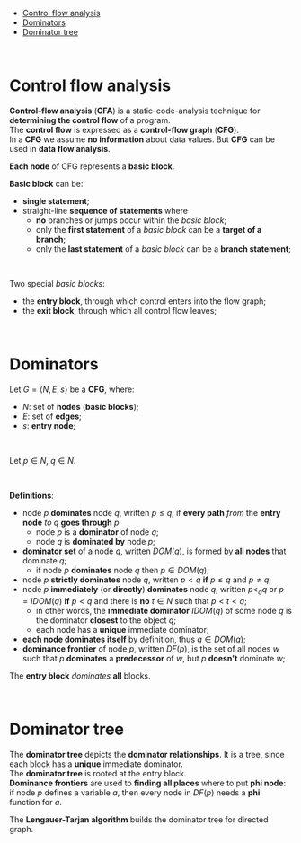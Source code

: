 <!-- TOC -->
* [Control flow analysis](#control-flow-analysis)
* [Dominators](#dominators)
* [Dominator tree](#dominator-tree)
<!-- TOC -->

<br>

# Control flow analysis
**Control-flow analysis** (**CFA**) is a static-code-analysis technique for **determining the control flow** of a program.<br>
The **control flow** is expressed as a **control-flow graph** (**CFG**).<br>
In a **CFG** we assume **no information** about data values. But **CFG** can be used in **data flow analysis**.<br>

**Each node** of CFG represents a **basic block**.<br>

**Basic block** can be:
- **single statement**;
- straight-line **sequence of statements** where
  - **no** branches or jumps occur within the _basic block_;
  - only the **first statement** of a _basic block_ can be a **target of a branch**;
  - only the **last statement** of a _basic block_ can be a **branch statement**;

<br>

Two special _basic blocks_:
- the **entry block**, through which control enters into the flow graph;
- the **exit block**, through which all control flow leaves;

<br>

# Dominators
Let $`G = \langle N, E, s \rangle`$ be a **CFG**, where:
- $`N`$: set of **nodes** (**basic blocks**);
- $`E`$: set of **edges**;
- $`s`$: **entry node**;

<br>

Let $`p \in N`$, $`q \in N`$.<br>

<br>

**Definitions**:
- node $`p`$ **dominates** node $`q`$, written $`p \le q`$, if **every path** _from_ the **entry node** _to_ $`q`$ **goes through** $`p`$
  - node $`p`$ is a **dominator** of node $`q`$;
  - node $`q`$ is **dominated by** node $`p`$;
- **dominator set** of a node $`q`$, written $`DOM(q)`$, is formed by **all nodes** that dominate $`q`$;
  - if node $`p`$ **dominates** node $`q`$ then $`p \in DOM(q)`$;
- node $`p`$ **strictly dominates** node $`q`$, written $`p < q`$ **if** $`p \le q`$ and $`p \ne q`$;
- node $`p`$ **immediately** (or **directly**) **dominates** node $`q`$, written $`p <_{d} q`$ or $`p = IDOM(q)`$ **if** $`p < q`$ and there is **no** $`t \in N`$ such that $`p < t < q`$;
  - in other words, the **immediate dominator** $`IDOM(q)`$ of some node $`q`$ is the dominator **closest** to the object $`q`$;
  - each node has a **unique** immediate dominator;
- **each node dominates itself** by definition, thus $`q \in DOM(q)`$;
- **dominance frontier** of node $`p`$, written $`DF(p)`$, is the set of all nodes $`w`$ such that $`p`$ **dominates** a **predecessor** of $`w`$, but $`p`$ **doesn't** dominate $`w`$;

The **entry block** _dominates_ **all** blocks.<br>

<br>

# Dominator tree
The **dominator tree** depicts the **dominator relationships**. It is a tree, since each block has a **unique** immediate dominator.<br>
The **dominator tree** is rooted at the entry block.<br>
**Dominance frontiers** are used to **finding all places** where to put **phi node**: if node $`p`$ defines a variable $`a`$, then every node in $`DF(p)`$ needs a **phi** function for $`a`$.<br>

The **Lengauer-Tarjan algorithm** builds the dominator tree for directed graph.<br>